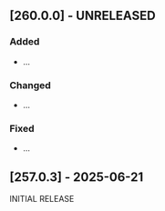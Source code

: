 ## [260.0.0] - UNRELEASED

### Added

-   ...

### Changed

-   ...

### Fixed

-   ...

## [257.0.3] - 2025-06-21
 
INITIAL RELEASE
